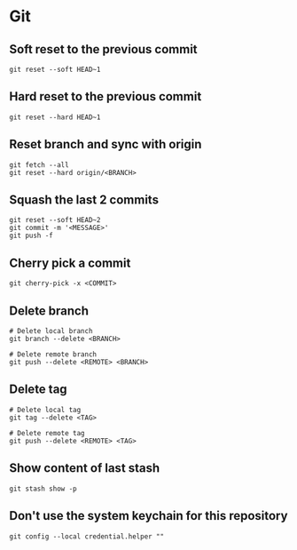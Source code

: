 # Git

## Soft reset to the previous commit

```shell
git reset --soft HEAD~1
```

## Hard reset to the previous commit

```shell
git reset --hard HEAD~1
```

## Reset branch and sync with origin

```shell
git fetch --all
git reset --hard origin/<BRANCH>
```

## Squash the last 2 commits

```shell
git reset --soft HEAD~2
git commit -m '<MESSAGE>'
git push -f
```

## Cherry pick a commit

```shell
git cherry-pick -x <COMMIT>
```

## Delete branch

```shell
# Delete local branch
git branch --delete <BRANCH>

# Delete remote branch
git push --delete <REMOTE> <BRANCH>
```

## Delete tag

```shell
# Delete local tag
git tag --delete <TAG>

# Delete remote tag
git push --delete <REMOTE> <TAG>
```

## Show content of last stash

```shell
git stash show -p
```

## Don't use the system keychain for this repository

```shell
git config --local credential.helper ""
```
